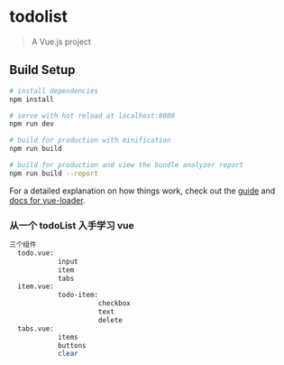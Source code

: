 # todolist

> A Vue.js project

## Build Setup

``` bash
# install dependencies
npm install

# serve with hot reload at localhost:8080
npm run dev

# build for production with minification
npm run build

# build for production and view the bundle analyzer report
npm run build --report
```

For a detailed explanation on how things work, check out the [guide](http://vuejs-templates.github.io/webpack/) and [docs for vue-loader](http://vuejs.github.io/vue-loader).

### 从一个 todoList 入手学习 vue
```bash
三个组件
  todo.vue: 
            input
            item
            tabs
  item.vue: 
            todo-item:
                      checkbox
                      text
                      delete
  tabs.vue:
            items
            buttons
            clear
 ```
